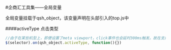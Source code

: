 #企商汇工具集——全局变量

全局变量挂载于qsh_object，该变量声明在头部引入的top.js中

####activeType
点击类型

```js
//由于在某些机型上，即便设置了meta viewport，click事件也会延时300ms触发。故在支持touchstart的设备上，优先使用touchstart；
$(selector).on(qsh_object.activeType, function(){})
```